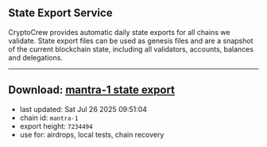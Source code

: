 ## State Export Service
CryptoCrew provides automatic daily state exports for all chains we validate. State export files can be used as genesis files and are a snapshot of the current blockchain state, including all validators, accounts, balances and delegations.

---
**Download: [mantra-1 state export](https://dl-eu2.ccvalidators.com/SERVICE/mantrachain/mantra-1_export_7234494.json)**
---

- last updated: Sat Jul 26 2025 09:51:04
- chain id: `mantra-1`
- export height: `7234494`
- use for: airdrops, local tests, chain recovery
